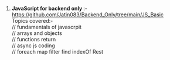 1. <B>JavaScript for backend only </B> :- https://github.com/Jatin083/Backend_Only/tree/main/JS_Basic</br>
Topics covered:- </br>
// fundamentals of javascrpit</br>
// arrays and objects </br>
// functions return</br>
// async js coding</br>
// foreach map filter find indexOf Rest

